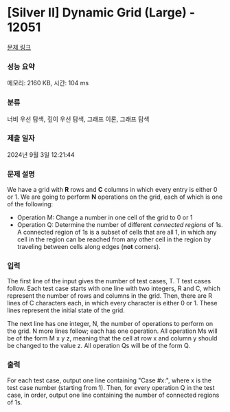 # [Silver II] Dynamic Grid (Large) - 12051 

[문제 링크](https://www.acmicpc.net/problem/12051) 

### 성능 요약

메모리: 2160 KB, 시간: 104 ms

### 분류

너비 우선 탐색, 깊이 우선 탐색, 그래프 이론, 그래프 탐색

### 제출 일자

2024년 9월 3일 12:21:44

### 문제 설명

<p>We have a grid with <strong>R</strong> rows and <strong>C</strong> columns in which every entry is either 0 or 1. We are going to perform <strong>N</strong> operations on the grid, each of which is one of the following:</p>

<ul>
	<li>Operation M: Change a number in one cell of the grid to 0 or 1</li>
	<li>Operation Q: Determine the number of different <em>connected regions</em> of 1s. A connected region of 1s is a subset of cells that are all 1, in which any cell in the region can be reached from any other cell in the region by traveling between cells along edges (<strong>not</strong> corners).</li>
</ul>

### 입력 

 <p>The first line of the input gives the number of test cases, T. T test cases follow. Each test case starts with one line with two integers, R and C, which represent the number of rows and columns in the grid. Then, there are R lines of C characters each, in which every character is either 0 or 1. These lines represent the initial state of the grid.</p>

<p>The next line has one integer, N, the number of operations to perform on the grid. N more lines follow; each has one operation. All operation Ms will be of the form M x y z, meaning that the cell at row x and column y should be changed to the value z. All operation Qs will be of the form Q.</p>

### 출력 

 <p>For each test case, output one line containing "Case #x:", where x is the test case number (starting from 1). Then, for every operation Q in the test case, in order, output one line containing the number of connected regions of 1s.</p>


